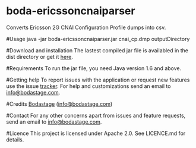 # boda-ericssoncnaiparser
Converts Ericsson 2G CNAI Configuration Profile dumps  into csv.

#Usage
java -jar  boda-ericssoncnaiparser.jar cnai_cp.dmp outputDirectory

#Download and installation
The lastest compiled jar file is availabled in the dist directory or get it [here](https://github.com/boda-stage/boda-ericssoncnaiparser/blob/master/dist/boda-ericssoncnaiparser.jar).

#Requirements
To run the jar file, you need Java version 1.6 and above.

#Getting help
To report issues with the application or request new features use the issue [tracker](https://github.com/boda-stage/boda-ericssoncnaiparser/issues). For help and customizations send an email to info@bodastage.com.

#Credits
[Bodastage](http://bodastage.com)  (info@bodastage.com)

#Contact
For any other concerns apart from issues and feature requests, send an email to info@bodastage.com.

#Licence
This project is licensed under Apache 2.0. See LICENCE.md for details.
